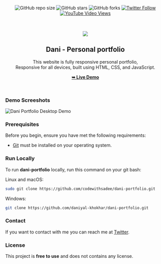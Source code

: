 <div align="center">
  
  ![GitHub repo size](https://img.shields.io/github/repo-size/codewithsadee/dani-portfolio)
  ![GitHub stars](https://img.shields.io/github/stars/codewithsadee/dani-portfolio?style=social)
  ![GitHub forks](https://img.shields.io/github/forks/codewithsadee/dani-portfolio?style=social)
[![Twitter Follow](https://img.shields.io/twitter/follow/codewithsadee_?style=social)](https://twitter.com/intent/follow?screen_name=codewithsadee_)
  [![YouTube Video Views](https://img.shields.io/youtube/views/DdlVKS7MROY?style=social)](https://youtu.be/DdlVKS7MROY)

  <br />
  <br />
  
  <img src="./readme-images/project-logo" />

  <h2 align="center">Dani - Personal portfolio</h2>

  This website is fully responsive personal portfolio, <br />Responsive for all devices, built using HTML, CSS, and JavaScript.

  <a href="https://codewithsadee.github.io/dani-portfolio/"><strong>➥ Live Demo</strong></a>

</div>

<br />

### Demo Screeshots

![Dani Portfolio Desktop Demo](./readme-images/desktop "Desktop Demo")

### Prerequisites

Before you begin, ensure you have met the following requirements:

* [Git](https://git-scm.com/downloads "Download Git") must be installed on your operating system.

### Run Locally

To run **dani-portfolio** locally, run this command on your git bash:

Linux and macOS:

```bash
sudo git clone https://github.com/codewithsadee/dani-portfolio.git
```

Windows:

```bash
git clone https://github.com/daniyal-khokhar/dani-portfolio.git
```

### Contact

If you want to contact with me you can reach me at [Twitter](https://www.twitter.com/codewithsadee).

### License

This project is **free to use** and does not contains any license.
